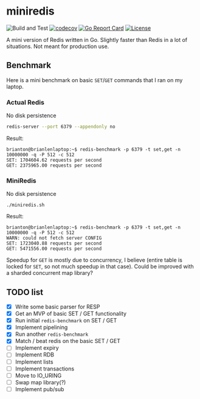 # miniredis
![Build and Test](https://github.com/mrtonbrian/miniredis/actions/workflows/workflow.yml/badge.svg) 
[![codecov](https://codecov.io/gh/mrtonbrian/miniredis/graph/badge.svg?token=SDMKUHQ5JW)](https://codecov.io/gh/mrtonbrian/miniredis)
[![Go Report Card](https://goreportcard.com/badge/github.com/mrtonbrian/miniredis)](https://goreportcard.com/report/github.com/mrtonbrian/miniredis)
[![License](https://img.shields.io/badge/license-MIT-blue.svg)](./LICENSE)

A mini version of Redis written in Go. Slightly faster than Redis in a lot of situations. Not meant for production use.

## Benchmark
Here is a mini benchmark on basic `SET`/`GET` commands that I ran on my laptop.
### Actual Redis
No disk persistence
```bash
redis-server --port 6379 --appendonly no
```
Result:
```
brianton@brianlenlaptop:~$ redis-benchmark -p 6379 -t set,get -n 10000000 -q -P 512 -c 512
SET: 1704604.62 requests per second
GET: 2375965.00 requests per second
```
### MiniRedis
No disk persistence
```
./miniredis.sh
```
Result:
```
brianton@brianlenlaptop:~$ redis-benchmark -p 6379 -t set,get -n 10000000 -q -P 512 -c 512
WARN: could not fetch server CONFIG
SET: 1723040.88 requests per second
GET: 5471556.00 requests per second
```
Speedup for `GET` is mostly due to concurrency, I believe (entire table is locked for `SET`, so not much speedup in that case). Could be improved with a sharded concurrent map library?
## TODO list
- [x] Write some basic parser for RESP
- [x] Get an MVP of basic SET / GET functionality
- [x] Run initial `redis-benchmark` on SET / GET
- [x] Implement pipelining
- [x] Run another `redis-benchmark`
- [x] Match / beat redis on the basic SET / GET
- [ ] Implement expiry
- [ ] Implement RDB
- [ ] Implement lists
- [ ] Implement transactions
- [ ] Move to IO_URING
- [ ] Swap map library(?)
- [ ] Implement pub/sub
